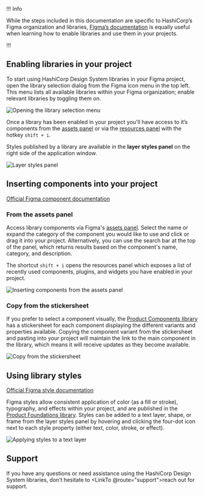 !!! Info

While the steps included in this documentation are specific to HashiCorp’s Figma organization and libraries, [Figma’s documentation](https://help.figma.com/hc/en-us/articles/360041051154-Guide-to-libraries-in-Figma) is equally useful when learning how to enable libraries and use them in your projects.

!!!

## Enabling libraries in your project

To start using HashiCorp Design System libraries in your Figma project, open the library selection dialog from the Figma icon menu in the top left. This menu lists all available libraries within your Figma organization; enable relevant libraries by toggling them on.

![Opening the library selection menu](/assets/getting-started/designers/enable-libraries.png)

Once a library has been enabled in your project you'll have access to it’s components from the [assets panel](https://help.figma.com/hc/en-us/articles/360038663994-Name-and-organize-components#assetspanel) or via the [resources panel](https://help.figma.com/hc/en-us/articles/360039150413-Swap-components-and-instances#quick-insert) with the hotkey `shift + i`.

Styles published by a library are available in the **layer styles panel** on the right side of the application window.

![Layer styles panel](/assets/getting-started/designers/layer-style-panel.png)

## Inserting components into your project

[Official Figma component documentation](https://help.figma.com/hc/en-us/articles/360038662654-Guide-to-components-in-Figma)

### From the assets panel

Access library components via Figma's [assets panel](https://help.figma.com/hc/en-us/articles/360038663994-Name-and-organize-components#assetspanel). Select the name or expand the category of the component you would like to use and click or drag it into your project. Alternatively, you can use the search bar at the top of the panel, which returns results based on the component's name, category, and description.

The shortcut `shift + i` opens the resources panel which exposes a list of recently used components, plugins, and widgets you have enabled in your project.

![Inserting components from the assets panel](/assets/getting-started/designers/assets-resources-panel.png)

### Copy from the stickersheet

If you prefer to select a component visually, the [Product Components library](https://www.figma.com/file/noyY6dUMDYjmySpHcMjhkN/HDS-Product---Components?t=Ooe3pkDap3cGcgAH-1) has a stickersheet for each component displaying the different variants and properties available. Copying the component variant from the stickersheet and pasting into your project will maintain the link to the main component in the library, which means it will receive updates as they become available.

![Copy from the stickersheet](/assets/getting-started/designers/copy-from-stickersheet.png)

## Using library styles

[Official Figma style documentation](https://help.figma.com/hc/en-us/articles/360039238753-Styles-in-Figma)

Figma styles allow consistent application of color (as a fill or stroke), typography, and effects within your project, and are published in the [Product Foundations library](https://www.figma.com/file/oQsMzMMnynfPWpMEt91OpH/HDS-Product---Foundations?node-id=2916%3A4&t=5MKbTaM2QzE0F5KA-1). Styles can be added to a text layer, shape, or frame from the layer styles panel by hovering and clicking the four-dot icon next to each style property (either text, color, stroke, or effect).

![Applying styles to a text layer](/assets/getting-started/designers/apply-text-style.png)

## Support

If you have any questions or need assistance using the HashiCorp Design System libraries, don’t hesitate to <LinkTo @route="support">reach out for support</LinkTo>.
